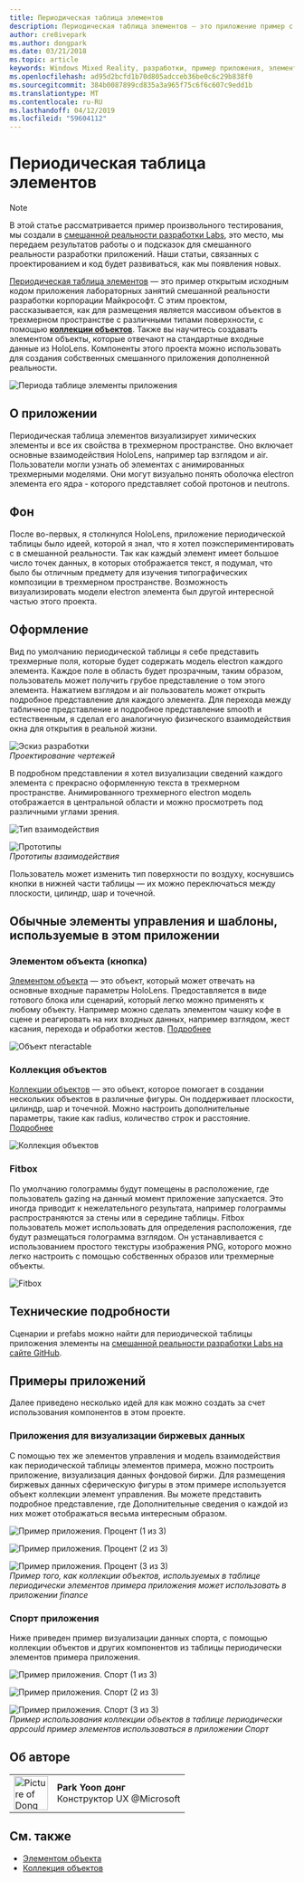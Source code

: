 ```yaml
---
title: Периодическая таблица элементов
description: Периодическая таблица элементов — это приложение пример с открытым исходным кодом корпорации Майкрософт смешанной реальности разработки лабораторных занятий где рассказывается, как для размещения является массивом объектов в трехмерном пространстве с различными типами поверхности, с помощью коллекции объектов.
author: cre8ivepark
ms.author: dongpark
ms.date: 03/21/2018
ms.topic: article
keywords: Windows Mixed Reality, разработки, пример приложения, элементы управления
ms.openlocfilehash: ad95d2bcfd1b70d805adcceb36be0c6c29b838f0
ms.sourcegitcommit: 384b0087899cd835a3a965f75c6f6c607c9edd1b
ms.translationtype: MT
ms.contentlocale: ru-RU
ms.lasthandoff: 04/12/2019
ms.locfileid: "59604112"
---
```

# <a name="periodic-table-of-the-elements"></a>Периодическая таблица элементов

>[!NOTE]
>В этой статье рассматривается пример произвольного тестирования, мы создали в [смешанной реальности разработки Labs](https://github.com/Microsoft/MRDesignLabs_Unity), это место, мы передаем результатов работы о и подсказок для смешанного реальности разработки приложений. Наши статьи, связанных с проектированием и код будет развиваться, как мы появления новых.

[Периодическая таблица элементов](https://github.com/Microsoft/MRDesignLabs_Unity_PeriodicTable) — это пример открытым исходным кодом приложения лабораторных занятий смешанной реальности разработки корпорации Майкрософт. С этим проектом, рассказывается, как для размещения является массивом объектов в трехмерном пространстве с различными типами поверхности, с помощью  **[коллекции объектов](object-collection.md)**. Также вы научитесь создавать элементом объекты, которые отвечают на стандартные входные данные из HoloLens. Компоненты этого проекта можно использовать для создания собственных смешанного приложения дополненной реальности.

![Периода таблице элементы приложения](images/640px-periodictable-hero.jpg)

## <a name="about-the-app"></a>О приложении

Периодическая таблица элементов визуализирует химических элементы и все их свойства в трехмерном пространстве. Оно включает основные взаимодействия HoloLens, например tap взглядом и air. Пользователи могли узнать об элементах с анимированных трехмерными моделями. Они могут визуально понять оболочка electron элемента его ядра - которого представляет собой протонов и neutrons.

## <a name="background"></a>Фон

После во-первых, я столкнулся HoloLens, приложение периодической таблицы было идеей, которой я знал, что я хотел поэкспериментировать с в смешанной реальности. Так как каждый элемент имеет большое число точек данных, в которых отображается текст, я подумал, что было бы отличным предмету для изучения типографических композиции в трехмерном пространстве. Возможность визуализировать модели electron элемента был другой интересной частью этого проекта.

## <a name="design"></a>Оформление

Вид по умолчанию периодической таблицы я себе представить трехмерные поля, которые будет содержать модель electron каждого элемента. Каждое поле в область будет прозрачным, таким образом, пользователь может получить грубое представление о том этого элемента. Нажатием взглядом и air пользователь может открыть подробное представление для каждого элемента. Для перехода между табличное представление и подробное представление smooth и естественным, я сделал его аналогичную физического взаимодействия окна для открытия в реальной жизни.

![Эскиз разработки](images/640px-sketch20170406.jpg)<br>
*Проектирование чертежей*

В подробном представлении я хотел визуализации сведений каждого элемента с прекрасно оформленную текста в трехмерном пространстве. Анимированного трехмерного electron модель отображается в центральной области и можно просмотреть под различными углами зрения.

![Тип взаимодействия](images/640px-periodictable-interaction.jpg)

![Прототипы](images/640px-periodictable-prototypes.jpg)<br>
*Прототипы взаимодействия*

Пользователь может изменить тип поверхности по воздуху, коснувшись кнопки в нижней части таблицы — их можно переключаться между плоскости, цилиндр, шар и точечной.

## <a name="common-controls-and-patterns-used-in-this-app"></a>Обычные элементы управления и шаблоны, используемые в этом приложении

### <a name="interactable-object-button"></a>Элементом объекта (кнопка)

[Элементом объекта](interactable-object.md) — это объект, который может отвечать на основные входные параметры HoloLens. Предоставляется в виде готового блока или сценарий, который легко можно применять к любому объекту. Например можно сделать элементом чашку кофе в сцене и реагировать на них входных данных, например взглядом, жест касания, перехода и обработки жестов. [Подробнее](interactable-object.md)

![Объект nteractable](images/640px-periodictable-interactableobject.jpg)

### <a name="object-collection"></a>Коллекция объектов

[Коллекции объектов](object-collection.md) — это объект, которое помогает в создании нескольких объектов в различные фигуры. Он поддерживает плоскости, цилиндр, шар и точечной. Можно настроить дополнительные параметры, такие как radius, количество строк и расстояние. [Подробнее](object-collection.md)

![Коллекция объектов](images/640px-periodictable-collections.jpg)

### <a name="fitbox"></a>Fitbox

По умолчанию голограммы будут помещены в расположение, где пользователь gazing на данный момент приложение запускается. Это иногда приводит к нежелательного результата, например голограммы распространяются за стены или в середине таблицы. Fitbox пользователь может использовать для определения расположения, где будут размещаться голограмма взглядом. Он устанавливается с использованием простого текстуры изображения PNG, которого можно легко настроить с помощью собственных образов или трехмерные объекты.

![Fitbox](images/450px-periodictable-fitbox.jpg)

## <a name="technical-details"></a>Технические подробности

Сценарии и prefabs можно найти для периодической таблицы приложения элементы на [смешанной реальности разработки Labs на сайте GitHub](https://github.com/Microsoft/MRDesignLabs_Unity_PeriodicTable).

## <a name="application-examples"></a>Примеры приложений

Далее приведено несколько идей для как можно создать за счет использования компонентов в этом проекте.

### <a name="stock-data-visualization-app"></a>Приложения для визуализации биржевых данных

С помощью тех же элементов управления и модель взаимодействия как периодической таблицы элементов примера, можно построить приложение, визуализация данных фондовой биржи. Для размещения биржевых данных сферическую фигуры в этом примере используется объект коллекции элемент управления. Вы можете представить подробное представление, где Дополнительные сведения о каждой из них может отображаться весьма интересным образом.

![Пример приложения. Процент (1 из 3)](images/640px-periodictable-applicationexamples-finance1.jpg)

![Пример приложения. Процент (2 из 3)](images/640px-periodictable-applicationexamples-finance2.jpg)

![Пример приложения. Процент (3 из 3)](images/640px-periodictable-applicationexamples-finance3.jpg)<br>
*Пример того, как коллекции объектов, используемых в таблице периодически элементов примера приложения может использовать в приложении finance*

### <a name="sports-app"></a>Спорт приложения

Ниже приведен пример визуализации данных спорта, с помощью коллекции объектов и других компонентов из таблицы периодически элементов примера приложения.

![Пример приложения. Спорт (1 из 3)](images/640px-periodictable-applicationexamples-sports0.jpg)

![Пример приложения. Спорт (2 из 3)](images/640px-periodictable-applicationexamples-sports1.jpg)

![Пример приложения. Спорт (3 из 3)](images/640px-periodictable-applicationexamples-sports3.jpg)<br>
*Пример использования коллекции объектов в таблице периодически appcould пример элементов использоваться в приложении Спорт*

## <a name="about-the-author"></a>Об авторе

<table style="border-collapse:collapse" padding-left="0px">
<tr>
<td style="border-style: none" width="60px"><img alt="Picture of Dong Yoon Park" width="60" height="60" src="images/dongyoonpark.jpg"></td>
<td style="border-style: none"><b>Park Yoon донг</b><br>Конструктор UX @Microsoft</td>
</tr>
</table>

## <a name="see-also"></a>См. также

* [Элементом объекта](interactable-object.md)
* [Коллекция объектов](object-collection.md)
